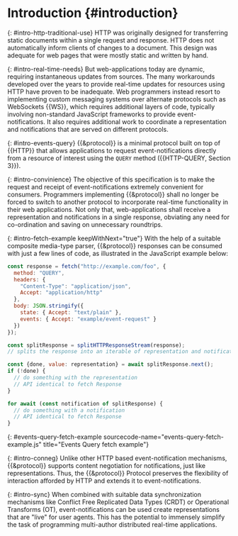 # Introduction {#introduction}

{: #intro-http-traditional-use}
HTTP was originally designed for transferring static documents within a single request and response. HTTP does not automatically inform clients of changes to a document. This design was adequate for web pages that were mostly static and written by hand.

{: #intro-real-time-needs}
But web-applications today are dynamic, requiring instantaneous updates from sources. The many workarounds developed over the years to provide real-time updates for resources using HTTP have proven to be inadequate. Web programmers instead resort to implementing custom messaging systems over alternate protocols such as WebSockets {{WS}}, which requires additional layers of code, typically involving non-standard JavaScript frameworks to provide event-notifications. It also requires additional work to coordinate a representation and notifications that are served on different protocols.

{: #intro-events-query}
{{&protocol}} is a minimal protocol built on top of {{HTTP}} that allows applications to request event-notifications directly from a resource of interest using the `QUERY` method ({{HTTP-QUERY, Section 3}}).

{: #intro-convinience}
The objective of this specification is to make the request and receipt of event-notifications extremely convenient for consumers. Programmers implementing {{&protocol}} shall no longer be forced to switch to another protocol to incorporate real-time functionality in their web applications. Not only that, web-applications shall receive a representation and notifications in a single response, obviating any need for co-ordination and saving on unnecessary roundtrips.

{: #intro-fetch-example keepWithNext="true"}
With the help of a suitable composite media-type parser, {{&protocol}} responses can be consumed with just a few lines of code, as illustrated in the JavaScript example below:

~~~ javascript
const response = fetch("http://example.com/foo", {
  method: "QUERY",
  headers: {
    "Content-Type": "application/json",
    Accept: "application/http"
  },
  body: JSON.stringify({
    state: { Accept: "text/plain" },
    events: { Accept: "example/event-request" }
  })
});

const splitResponse = splitHTTPResponseStream(response);
// splits the response into an iterable of representation and notifications

const {done, value: representation} = await splitResponse.next();
if (!done) {
  // do something with the representation
  // API identical to fetch Response
}

for await (const notification of splitResponse) {
  // do something with a notification
  // API identical to fetch Response
}
~~~
{: #events-query-fetch-example sourcecode-name="events-query-fetch-example.js" title="Events Query fetch example"}

{: #intro-conneg}
Unlike other HTTP based event-notification mechanisms, {{&protocol}} supports content negotiation for notifications, just like representations. Thus, the {{&protocol}} Protocol preserves the flexibility of interaction afforded by HTTP and extends it to event-notifications.

{: #intro-sync}
When combined with suitable data synchronization mechanisms like Conflict Free Replicated Data Types (CRDT) or Operational Transforms (OT), event-notifications can be used create representations that are "live" for user agents. This has the potential to immensely simplify the task of programming multi-author distributed real-time applications.
